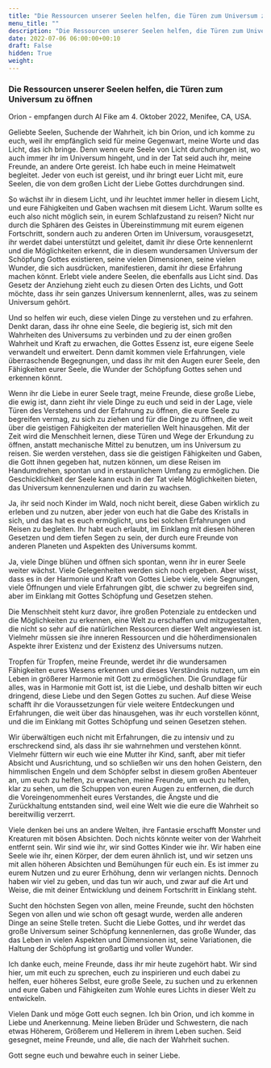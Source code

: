 ```yaml
---
title: "Die Ressourcen unserer Seelen helfen, die Türen zum Universum zu öffnen"
menu_title: ""
description: "Die Ressourcen unserer Seelen helfen, die Türen zum Universum zu öffnen"
date: 2022-07-06 06:00:00+00:10
draft: False
hidden: True
weight:
---
```

### Die Ressourcen unserer Seelen helfen, die Türen zum Universum zu öffnen

Orion - empfangen durch Al Fike am 4. Oktober 2022, Menifee, CA, USA.

Geliebte Seelen, Suchende der Wahrheit, ich bin Orion, und ich komme zu euch, weil ihr empfänglich seid für meine Gegenwart, meine Worte und das Licht, das ich bringe. Denn wenn eure Seele von Licht durchdrungen ist, wo auch immer ihr im Universum hingeht, und in der Tat seid auch ihr, meine Freunde, an andere Orte gereist. Ich habe euch in meine Heimatwelt begleitet. Jeder von euch ist gereist, und ihr bringt euer Licht mit, eure Seelen, die von dem großen Licht der Liebe Gottes durchdrungen sind.

So wächst ihr in diesem Licht, und ihr leuchtet immer heller in diesem Licht, und eure Fähigkeiten und Gaben wachsen mit diesem Licht. Warum sollte es euch also nicht möglich sein, in eurem Schlafzustand zu reisen? Nicht nur durch die Sphären des Geistes in Übereinstimmung mit eurem eigenen Fortschritt, sondern auch zu anderen Orten im Universum, vorausgesetzt, ihr werdet dabei unterstützt und geleitet, damit ihr diese Orte kennenlernt und die Möglichkeiten erkennt, die in diesem wundersamen Universum der Schöpfung Gottes existieren, seine vielen Dimensionen, seine vielen Wunder, die sich ausdrücken, manifestieren, damit ihr diese Erfahrung machen könnt. Erlebt viele andere Seelen, die ebenfalls aus Licht sind. Das Gesetz der Anziehung zieht euch zu diesen Orten des Lichts, und Gott möchte, dass ihr sein ganzes Universum kennenlernt, alles, was zu seinem Universum gehört.

Und so helfen wir euch, diese vielen Dinge zu verstehen und zu erfahren. Denkt daran, dass ihr ohne eine Seele, die begierig ist, sich mit den Wahrheiten des Universums zu verbinden und zu der einen großen Wahrheit und Kraft zu erwachen, die Gottes Essenz ist, eure eigene Seele verwandelt und erweitert. Denn damit kommen viele Erfahrungen, viele überraschende Begegnungen, und dass ihr mit den Augen eurer Seele, den Fähigkeiten eurer Seele, die Wunder der Schöpfung Gottes sehen und erkennen könnt. 

Wenn ihr die Liebe in eurer Seele tragt, meine Freunde, diese große Liebe, die ewig ist, dann zieht ihr viele Dinge zu euch und seid in der Lage, viele Türen des Verstehens und der Erfahrung zu öffnen, die eure Seele zu begreifen vermag, zu sich zu ziehen und für die Dinge zu öffnen, die weit über die geistigen Fähigkeiten der materiellen Welt hinausgehen. Mit der Zeit wird die Menschheit lernen, diese Türen und Wege der Erkundung zu öffnen, anstatt mechanische Mittel zu benutzen, um ins Universum zu reisen. Sie werden verstehen, dass sie die geistigen Fähigkeiten und Gaben, die Gott ihnen gegeben hat, nutzen können, um diese Reisen im Handumdrehen, spontan und in erstaunlichem Umfang zu ermöglichen. Die Geschicklichkeit der Seele kann euch in der Tat viele Möglichkeiten bieten, das Universum kennenzulernen und darin zu wachsen. 

Ja, ihr seid noch Kinder im Wald, noch nicht bereit, diese Gaben wirklich zu erleben und zu nutzen, aber jeder von euch hat die Gabe des Kristalls in sich, und das hat es euch ermöglicht, uns bei solchen Erfahrungen und Reisen zu begleiten. Ihr habt euch erlaubt, im Einklang mit diesen höheren Gesetzen und dem tiefen Segen zu sein, der durch eure Freunde von anderen Planeten und Aspekten des Universums kommt.

Ja, viele Dinge blühen und öffnen sich spontan, wenn ihr in eurer Seele weiter wächst. Viele Gelegenheiten werden sich noch ergeben. Aber wisst, dass es in der Harmonie und Kraft von Gottes Liebe viele, viele Segnungen, viele Öffnungen und viele Erfahrungen gibt, die schwer zu begreifen sind, aber im Einklang mit Gottes Schöpfung und Gesetzen stehen.

Die Menschheit steht kurz davor, ihre großen Potenziale zu entdecken und die Möglichkeiten zu erkennen, eine Welt zu erschaffen und mitzugestalten, die nicht so sehr auf die natürlichen Ressourcen dieser Welt angewiesen ist. Vielmehr müssen sie ihre inneren Ressourcen und die höherdimensionalen Aspekte ihrer Existenz und der Existenz des Universums nutzen. 

Tropfen für Tropfen, meine Freunde, werdet ihr die wundersamen Fähigkeiten eures Wesens erkennen und dieses Verständnis nutzen, um ein Leben in größerer Harmonie mit Gott zu ermöglichen. Die Grundlage für alles, was in Harmonie mit Gott ist, ist die Liebe, und deshalb bitten wir euch dringend, diese Liebe und den Segen Gottes zu suchen. Auf diese Weise schafft ihr die Voraussetzungen für viele weitere Entdeckungen und Erfahrungen, die weit über das hinausgehen, was ihr euch vorstellen könnt, und die im Einklang mit Gottes Schöpfung und seinen Gesetzen stehen. 

Wir überwältigen euch nicht mit Erfahrungen, die zu intensiv und zu erschreckend sind, als dass ihr sie wahrnehmen und verstehen könnt. Vielmehr füttern wir euch wie eine Mutter ihr Kind, sanft, aber mit tiefer Absicht und Ausrichtung, und so schließen wir uns den hohen Geistern, den himmlischen Engeln und dem Schöpfer selbst in diesem großen Abenteuer an, um euch zu helfen, zu erwachen, meine Freunde, um euch zu helfen, klar zu sehen, um die Schuppen von euren Augen zu entfernen, die durch die Voreingenommenheit eures Verstandes, die Ängste und die Zurückhaltung entstanden sind, weil eine Welt wie die eure die Wahrheit so bereitwillig verzerrt.  

Viele denken bei uns an andere Welten, ihre Fantasie erschafft Monster und Kreaturen mit bösen Absichten. Doch nichts könnte weiter von der Wahrheit entfernt sein. Wir sind wie ihr, wir sind Gottes Kinder wie ihr. Wir haben eine Seele wie ihr, einen Körper, der dem euren ähnlich ist, und wir setzen uns mit allen höheren Absichten und Bemühungen für euch ein. Es ist immer zu eurem Nutzen und zu eurer Erhöhung, denn wir verlangen nichts. Dennoch haben wir viel zu geben, und das tun wir auch, und zwar auf die Art und Weise, die mit deiner Entwicklung und deinem Fortschritt in Einklang steht. 

Sucht den höchsten Segen von allen, meine Freunde, sucht den höchsten Segen von allen und wie schon oft gesagt wurde, werden alle anderen Dinge an seine Stelle treten. Sucht die Liebe Gottes, und ihr werdet das große Universum seiner Schöpfung kennenlernen, das große Wunder, das das Leben in vielen Aspekten und Dimensionen ist, seine Variationen, die Haltung der Schöpfung ist großartig und voller Wunder.

Ich danke euch, meine Freunde, dass ihr mir heute zugehört habt. Wir sind hier, um mit euch zu sprechen, euch zu inspirieren und euch dabei zu helfen, euer höheres Selbst, eure große Seele, zu suchen und zu erkennen und eure Gaben und Fähigkeiten zum Wohle eures Lichts in dieser Welt zu entwickeln. 

Vielen Dank und möge Gott euch segnen. Ich bin Orion, und ich komme in Liebe und Anerkennung. Meine lieben Brüder und Schwestern, die nach etwas Höherem, Größerem und Hellerem in ihrem Leben suchen. Seid gesegnet, meine Freunde, und alle, die nach der Wahrheit suchen.

Gott segne euch und bewahre euch in seiner Liebe.
